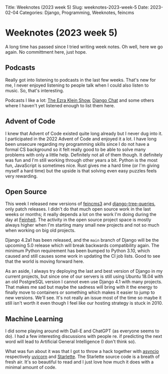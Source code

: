 Title: Weeknotes (2023 week 5)
Slug: weeknotes-2023-week-5
Date: 2023-02-04
Categories: Django, Programming, Weeknotes, feincms

# Weeknotes (2023 week 5)

A long time has passed since I tried writing week notes. Oh well, here we go again. No committment here, just hope.

## Podcasts

Really got into listening to podcasts in the last few weeks. That's new for me, I never enjoyed listening to people talk when I could also listen to music. So, that's interesting.

Podcasts I like a lot: [The Ezra Klein Show](https://www.nytimes.com/column/ezra-klein-podcast), [Django Chat](https://djangochat.com/) and some others where I haven't yet listened enough to list them here.

## Advent of Code

I knew that Advent of Code existed quite long already but I never dug into it. I participated in the 2022 Advent of Code and enjoyed it a lot. I have long been unsecure regarding my programming skills since I do not have a formal CS background so it felt really good to be able to solve many problems with only a little help. Definitely not all of them though. It definitely was fun and I'm still working through other years a bit. Python is the most fun, JavaScript is sometimes nice. Rust gives me a hard time (or I'm giving myself a hard time) but the upside is that solving even easy puzzles feels very rewarding.

## Open Source

This week I released new versions of [feincms3](https://pypi.org/project/feincms3/) and [django-tree-queries](https://pypi.org/project/django-tree-queries/), only patch releases. I didn't do that much open source work in the last weeks or months; it really depends a lot on the work I'm doing during the day at [Feinheit](https://feinheit.ch/). The activity in the open source project space is mostly always higher when I'm starting many small new projects and not so much when working on big old projects.

Django 4.2a1 has been released, and the `main` branch of Django will be the upcoming 5.0 release which will break backwards compatibility again. The minimum Python requirement has been bumped to Python 3.10, which caused and still causes some work in updating the CI job lists. Good to see that the world is moving forward here.

As an aside, I always try deploying the last and best version of Django in my current projects, but since one of our servers is still using Ubuntu 18.04 with an old PostgreSQL version I cannot even use Django 4.1 with many projects. That makes me sad but maybe the sadness will bring with it the energy to finally move to containers or something which makes it easier to jump to new versions. We'll see. It's not really an issue most of the time so maybe it still isn't worth it even though I feel like our hosting strategy is stuck in 2010.

## Machine Learning

I did some playing around with Dall-E and ChatGPT (as everyone seems to do). I had a few interesting discussions with people re. if predicting the next word will lead to Artificial General Intelligence (I don't think so).

What was fun about it was that I got to throw a hack together with [asyncio](https://docs.python.org/3/library/asyncio.html) respectively [uvicorn](https://www.uvicorn.org/) and [Starlette](https://www.starlette.io/). The Starlette source code is a breath of fresh air. It's so beautiful to read and I just love how much it does with a minimal amount of code.
